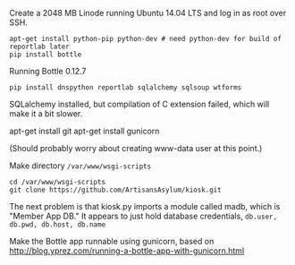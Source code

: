 Create a 2048 MB Linode running Ubuntu 14.04 LTS and log in as root over SSH.

    apt-get install python-pip python-dev # need python-dev for build of reportlab later
    pip install bottle

Running Bottle 0.12.7

    pip install dnspython reportlab sqlalchemy sqlsoup wtforms

SQLalchemy installed, but compilation of C extension failed, which will make it a bit slower.

   apt-get install git
   apt-get install gunicorn

(Should probably worry about creating www-data user at this point.)

Make directory `/var/www/wsgi-scripts`

    cd /var/www/wsgi-scripts
    git clone https://github.com/ArtisansAsylum/kiosk.git

The next problem is that kiosk.py imports a module called madb, which is "Member App DB." It appears to just hold database credentials, `db.user, db.pwd, db.host, db.name`

Make the Bottle app runnable using gunicorn, based on http://blog.yprez.com/running-a-bottle-app-with-gunicorn.html

